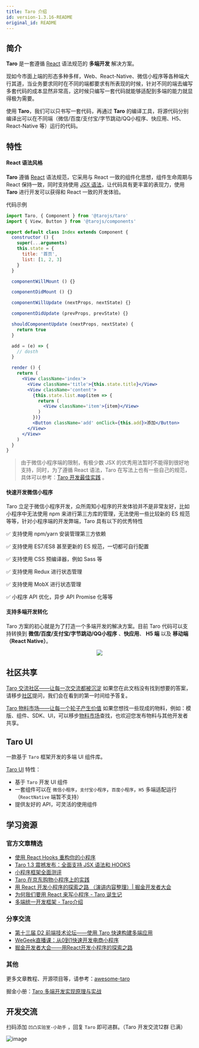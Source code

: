 ```yaml
---
title: Taro 介绍
id: version-1.3.16-README
original_id: README
---
```


## 简介

**Taro** 是一套遵循 [React](https://reactjs.org/) 语法规范的 **多端开发** 解决方案。

现如今市面上端的形态多种多样，Web、React-Native、微信小程序等各种端大行其道，当业务要求同时在不同的端都要求有所表现的时候，针对不同的端去编写多套代码的成本显然非常高，这时候只编写一套代码就能够适配到多端的能力就显得极为需要。

使用 **Taro**，我们可以只书写一套代码，再通过 **Taro** 的编译工具，将源代码分别编译出可以在不同端（微信/百度/支付宝/字节跳动/QQ小程序、快应用、H5、React-Native 等）运行的代码。

## 特性

#### React 语法风格

**Taro** 遵循 [React](https://reactjs.org/) 语法规范，它采用与 React 一致的组件化思想，组件生命周期与 React 保持一致，同时支持使用 [JSX 语法](jsx.html)，让代码具有更丰富的表现力，使用 **Taro** 进行开发可以获得和 React 一致的开发体验。

代码示例

```jsx
import Taro, { Component } from '@tarojs/taro'
import { View, Button } from '@tarojs/components'

export default class Index extends Component {
  constructor () {
    super(...arguments)
    this.state = {
      title: '首页',
      list: [1, 2, 3]
    }
  }

  componentWillMount () {}

  componentDidMount () {}

  componentWillUpdate (nextProps, nextState) {}

  componentDidUpdate (prevProps, prevState) {}

  shouldComponentUpdate (nextProps, nextState) {
    return true
  }

  add = (e) => {
    // dosth
  }

  render () {
    return (
      <View className='index'>
        <View className='title'>{this.state.title}</View>
        <View className='content'>
          {this.state.list.map(item => {
            return (
              <View className='item'>{item}</View>
            )
          })}
          <Button className='add' onClick={this.add}>添加</Button>
        </View>
      </View>
    )
  }
}
```

> 由于微信小程序端的限制，有极少数 JSX 的优秀用法暂时不能得到很好地支持，同时，为了遵循 React 语法，Taro 在写法上也有一些自己的规范，具体可以参考：[Taro 开发最佳实践](best-practice.html) 。

#### 快速开发微信小程序

Taro 立足于微信小程序开发，众所周知小程序的开发体验并不是非常友好，比如小程序中无法使用 npm 来进行第三方库的管理，无法使用一些比较新的 ES 规范等等，针对小程序端的开发弊端，Taro 具有以下的优秀特性

✅ 支持使用 npm/yarn 安装管理第三方依赖

✅ 支持使用 ES7/ES8 甚至更新的 ES 规范，一切都可自行配置

✅ 支持使用 CSS 预编译器，例如 Sass 等

✅ 支持使用 Redux 进行状态管理

✅ 支持使用 MobX 进行状态管理

✅ 小程序 API 优化，异步 API Promise 化等等

#### 支持多端开发转化

Taro 方案的初心就是为了打造一个多端开发的解决方案。目前 Taro 代码可以支持转换到 **微信/百度/支付宝/字节跳动/QQ小程序** 、**快应用**、 **H5 端** 以及 **移动端（React Native）**。

<div align="center"><img src="https://storage.360buyimg.com/taro-resource/platforms.jpg"/></div>

## 社区共享

[Taro 交流社区——让每一次交流都被沉淀](https://taro-club.jd.com/) 如果您在此文档没有找到想要的答案，请移步[社区](https://taro-club.jd.com)提问，我们会在看到的第一时间给予答复。

[Taro 物料市场——让每一个轮子产生价值](https://taro-ext.jd.com/) 如果您想找一些现成的物料，例如：模版、组件、SDK、UI，可以移步[物料市场](https://taro-ext.jd.com/)查找，也欢迎您发布物料与其他开发者共享。

## Taro UI

一款基于 `Taro` 框架开发的多端 UI 组件库。

[Taro UI](https://taro-ui.jd.com) 特性：

- 基于 `Taro` 开发 UI 组件
- 一套组件可以在 `微信小程序`，`支付宝小程序`，`百度小程序`，`H5` 多端适配运行（`ReactNative` 端暂不支持）
- 提供友好的 API，可灵活的使用组件

## 学习资源

### 官方文章精选
- [使用 React Hooks 重构你的小程序](https://aotu.io/notes/2019/07/10/taro-hooks/)
- [Taro 1.3 震撼发布：全面支持 JSX 语法和 HOOKS](https://aotu.io/notes/2019/06/13/taro-1-3/)
- [小程序框架全面测评](https://aotu.io/notes/2019/03/12/mini-program-framework-full-review/)
- [Taro 在京东购物小程序上的实践](https://aotu.io/notes/2018/09/11/taro-in-jd/)
- [用 React 开发小程序的探索之路 （演讲内容整理）| 掘金开发者大会](https://juejin.im/post/5ba346a7f265da0ad13b78bd)
- [为何我们要用 React 来写小程序 - Taro 诞生记](https://aotu.io/notes/2018/06/25/the-birth-of-taro/)
- [多端统一开发框架 - Taro介绍](https://aotu.io/notes/2018/06/07/Taro/)

### 分享交流
- [第十三届 D2 前端技术论坛——使用 Taro 快速构建多端应用](https://www.yuque.com/d2forum/content/d213#6a1363f4)
- [WeGeek直播课：从0到1快速开发电商小程序](https://link.juejin.im/?target=https%3A%2F%2Fcloud.tencent.com%2Fedu%2Flearning%2Flive-1497)
- [掘金开发者大会——用React开发小程序的探索之路](https://www.itdks.com/Course/detail?id=16289)

### 其他
更多文章教程、开源项目等，请参考：[awesome-taro](https://github.com/NervJS/awesome-taro)

掘金小册：[Taro 多端开发实现原理与实战](https://juejin.im/book/5b73a131f265da28065fb1cd?referrer=5ba228f16fb9a05d3251492d)

## 开发交流
扫码添加 `凹凸实验室-小助手` ，回复 `Taro` 即可进群。（Taro 开发交流12群 已满）

![image](https://user-images.githubusercontent.com/9441951/63744620-7994e800-c8d2-11e9-9e66-ab43d1d75fe8.png)
